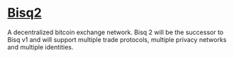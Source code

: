 # [Bisq2](https://github.com/niki-on-github/bisq2-container)

A decentralized bitcoin exchange network. Bisq 2 will be the successor to Bisq v1 and will support multiple trade protocols, multiple privacy networks and multiple identities.
